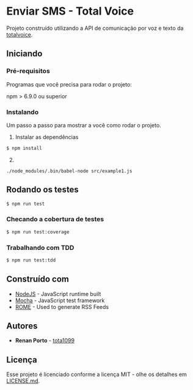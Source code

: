 # Enviar SMS - Total Voice

Projeto construído utilizando a API de comunicação por voz e texto da [totalvoice](https://www.totalvoice.com.br/).

## Iniciando

### Pré-requisitos

Programas que você precisa para rodar o projeto:

npm > 6.9.0 ou superior

### Instalando

Um passo a passo para mostrar a você como rodar o projeto.

1. Instalar as dependências

```bash
$ npm install
```

2.

```
./node_modules/.bin/babel-node src/example1.js
```

## Rodando os testes

```bash
$ npm run test
```

### Checando a cobertura de testes

```bash
$ npm run test:coverage
```

### Trabalhando com TDD

```bash
$ npm run test:tdd
```

## Construído com

* [NodeJS](https://nodejs.org/en/) - JavaScript runtime built
* [Mocha](https://mochajs.org/) - JavaScript test framework
* [ROME](https://rometools.github.io/rome/) - Used to generate RSS Feeds

## Autores

* **Renan Porto** - [tota1099](https://github.com/tota1099)

## Licença

Esse projeto é licenciado conforme a licença MIT - olhe os detalhes em [LICENSE.md](LICENSE.md).
